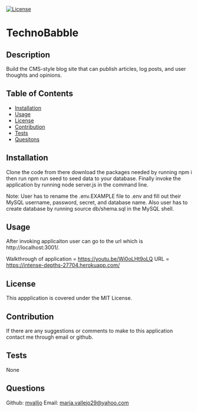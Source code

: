 [![License](https://img.shields.io/badge/License-MIT-yellow.svg)](https://spdx.org/licenses/MIT.html)
# TechnoBabble
## Description
Build the CMS-style blog site that can publish articles, log posts, and user thoughts and opinions.
## Table of Contents
- [Installation](#installation)
- [Usage](#usage)
- [License](#license)
- [Contribution](#contribution)
- [Tests](#tests)
- [Quesitons](#questions)
## Installation
Clone the code from there download the packages needed by running npm i then run npm run seed to seed data to your database. Finally invoke the application by running node server.js in the command line.

Note: User has to rename the .env.EXAMPLE file to .env and fill out their MySQL username, password, secret, and database name. Also user has to create database by running source db/shema.sql in the MySQL shell.
## Usage
After invoking applicaiton user can go to the url which is http://localhost:3001/.

Walkthrough of application = https://youtu.be/Wi0oLHt9oLQ
URL = https://intense-depths-27704.herokuapp.com/
## License
This appplication is covered under the MIT License.
## Contribution
If there are any suggestions or comments to make to this application contact me through email or github.
## Tests
None
## Questions
Github: [mvalljo](https://github.com/mvalljo)
Email: maria.vallejo29@yahoo.com
